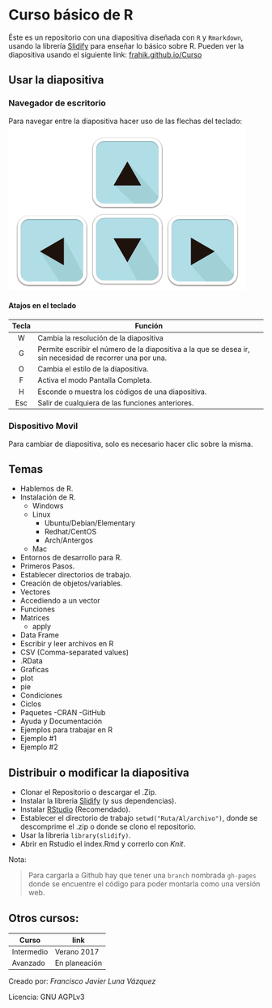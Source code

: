 # Curso básico de R

Éste es un repositorio con una diapositiva diseñada con `R` y  `Rmarkdown`, usando la librería [Slidify](https://github.com/ramnathv/slidify/) para enseñar lo básico sobre R. 
Pueden ver la diapositiva usando el siguiente link: [frahik.github.io/Curso](https://frahik.github.io/Curso) 

## Usar la diapositiva

### Navegador de escritorio
Para navegar entre la diapositiva hacer uso de las flechas del teclado:
![Teclado](figure/instruction_1.png)

#### Atajos en el teclado

| Tecla | Función |
|:-----:|---------|
|   W   | Cambia la resolución de la diapositiva |
|   G   | Permite escribir el número de la diapositiva a la que se desea ir, sin necesidad de recorrer una por una.  |
|   O   | Cambia el estilo de la diapositiva. |
|   F   | Activa el modo Pantalla Completa.  |
|   H   | Esconde o muestra los códigos de una diapositiva.  |
| Esc   | Salir de cualquiera de las funciones anteriores. |

### Dispositivo Movil

Para cambiar de diapositiva, solo es necesario hacer clic sobre la misma.

## Temas
 - Hablemos de R.
 - Instalación de R.
 	- Windows
 	- Linux
 		- Ubuntu/Debian/Elementary
 		- Redhat/CentOS
 		- Arch/Antergos
 	- Mac
 - Entornos de desarrollo para R.
 - Primeros Pasos.
 - Establecer directorios de trabajo.
 - Creación de objetos/variables.
 - Vectores
  - Accediendo a un vector
 - Funciones
 - Matrices
 	- apply
 - Data Frame
 - Escribir y leer archivos en R
  - CSV (Comma-separated values)
  - .RData
 - Graficas
  - plot
  - pie
 - Condiciones
 - Ciclos
 - Paquetes
  -CRAN
  -GitHub
 - Ayuda y Documentación
 - Ejemplos para trabajar en R
  - Ejemplo #1
  - Ejemplo #2
 
## Distribuir o modificar la diapositiva
- Clonar el Repositorio o descargar el .Zip.
- Instalar la libreria [Slidify](https://github.com/ramnathv/slidify/) (y sus dependencias).
- Instalar [RStudio](https://www.rstudio.com/) (Recomendado).
- Establecer el directorio de trabajo `setwd("Ruta/Al/archivo")`, donde se descomprime el .zip o donde se clono el repositorio.
- Usar la libreria `library(slidify)`.
- Abrir en Rstudio el index.Rmd y correrlo con _Knit_.

Nota: 

> Para cargarla a Github hay que tener una `branch` nombrada `gh-pages` donde se encuentre el código para poder montarla como una versión web.

## Otros cursos:

|   Curso   |     link       |
|-----------|----------------|
|Intermedio | Verano 2017    |
| Avanzado  | En planeación  |


Creado por: _Francisco Javier Luna Vázquez_

Licencia: GNU AGPLv3 
